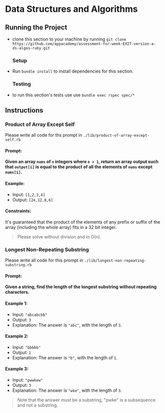 # Data Structures and Algorithms
## Running the Project
- clone this section to your machine by running `git clone
  https://github.com/appacademy/assessment-for-week-EXIT-version-a-ds-algos-ruby.git`
  ### Setup
- Run `bundle install` to install dependencies for this section.
  ### Testing
- to run this section's tests use  use `bundle exec rspec spec/*`

## Instructions

### Product of Array Except Self
Please write all code for ths prompt in `./lib/product-of-array-except-self.rb`

#### Prompt:
**Given an array `nums` of `n` integers where `n > 1`, return an array output
such that `output[i]` is equal to the product of all the elements of `nums`
except `nums[i]`.**

#### Example:
- Input: `[1,2,3,4]`
- Output: `[24,12,8,6]`

#### Constraints:
It's guaranteed that the product of the elements of any prefix or suffix of the
array (including the whole array) fits in a 32 bit integer.

> Please solve without division and in O(n).

### Longest Non-Repeating Substring
Please write all code for this prompt in
`./lib/longest-non-repeating-substring.rb`

#### Prompt:
**Given a string, find the length of the longest substring without repeating
characters.**
#### Example 1:
- Input: `"abcabcbb"`
- Output: `3`
- Explanation: The answer is `"abc"`, with the length of `3`.

#### Example 2:
- Input: `"bbbbb"`
- Output: `1`
- Explanation: The answer is `"b"`, with the length of `1`.

#### Example 3:
- Input: `"pwwkew"`
- Output: `3`
- Explanation: The answer is `"wke"`, with the length of `3`.

> Note that the answer must be a substring, "pwke" is a subsequence and not a
> substring.
